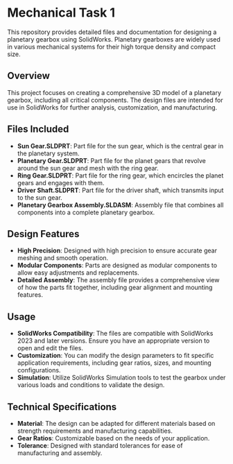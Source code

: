 # Mechanical Task 1

This repository provides detailed files and documentation for designing a planetary gearbox using SolidWorks. Planetary gearboxes are widely used in various mechanical systems for their high torque density and compact size.

## Overview

This project focuses on creating a comprehensive 3D model of a planetary gearbox, including all critical components. The design files are intended for use in SolidWorks for further analysis, customization, and manufacturing.

## Files Included

- **Sun Gear.SLDPRT**: Part file for the sun gear, which is the central gear in the planetary system.
- **Planetary Gear.SLDPRT**: Part file for the planet gears that revolve around the sun gear and mesh with the ring gear.
- **Ring Gear.SLDPRT**: Part file for the ring gear, which encircles the planet gears and engages with them.
- **Driver Shaft.SLDPRT**: Part file for the driver shaft, which transmits input to the sun gear.
- **Planetary Gearbox Assembly.SLDASM**: Assembly file that combines all components into a complete planetary gearbox.

## Design Features

- **High Precision**: Designed with high precision to ensure accurate gear meshing and smooth operation.
- **Modular Components**: Parts are designed as modular components to allow easy adjustments and replacements.
- **Detailed Assembly**: The assembly file provides a comprehensive view of how the parts fit together, including gear alignment and mounting features.

## Usage

- **SolidWorks Compatibility**: The files are compatible with SolidWorks 2023 and later versions. Ensure you have an appropriate version to open and edit the files.
- **Customization**: You can modify the design parameters to fit specific application requirements, including gear ratios, sizes, and mounting configurations.
- **Simulation**: Utilize SolidWorks Simulation tools to test the gearbox under various loads and conditions to validate the design.

## Technical Specifications

- **Material**: The design can be adapted for different materials based on strength requirements and manufacturing capabilities.
- **Gear Ratios**: Customizable based on the needs of your application.
- **Tolerance**: Designed with standard tolerances for ease of manufacturing and assembly.

